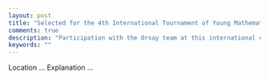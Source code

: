 ```yaml
---
layout: post
title: "Selected for the 4th International Tournament of Young Mathematicians"
comments: true
description: "Participation with the Orsay team at this international competition."
keywords: ""
---
```

Location ...
Explanation ...
